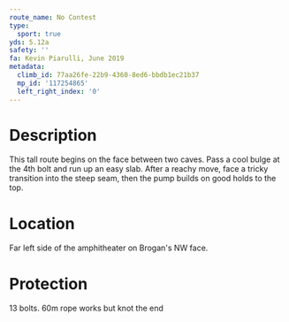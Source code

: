 ```yaml
---
route_name: No Contest
type:
  sport: true
yds: 5.12a
safety: ''
fa: Kevin Piarulli, June 2019
metadata:
  climb_id: 77aa26fe-22b9-4360-8ed6-bbdb1ec21b37
  mp_id: '117254865'
  left_right_index: '0'
---
```

# Description
This tall route begins on the face between two caves. Pass a cool bulge at the 4th bolt and run up an easy slab. After a reachy move, face a tricky transition into the steep seam, then the pump builds on good holds to the top.

# Location
Far left side of the amphitheater on Brogan's NW face.

# Protection
13 bolts. 60m rope works but knot the end
